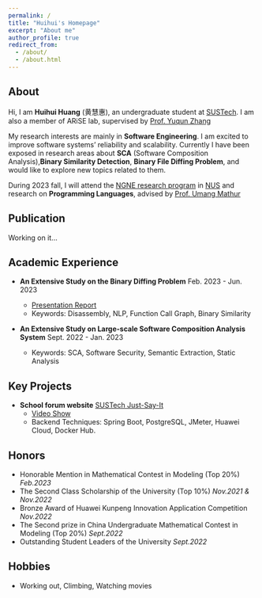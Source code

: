 ```yaml
---
permalink: /
title: "Huihui's Homepage"
excerpt: "About me"
author_profile: true
redirect_from: 
  - /about/
  - /about.html
---
```



## About

Hi, I am **Huihui Huang** (黄慧惠), an undergraduate student at [SUSTech](https://www.sustech.edu.cn/en/). I am also a member of ARiSE lab, supervised by [Prof. Yuqun Zhang](https://zhangyuqun.github.io/index.html)

My research interests are mainly in **Software Engineering**. I am excited to improve software systems’ reliability and scalability. Currently I have been exposed in research areas about **SCA** (Software Composition Analysis),**Binary Similarity Detection**, **Binary File Diffing Problem**, and would like to explore new topics related to them.

During 2023 fall, I will attend the [NGNE research program](https://www.nus.edu.sg/registrar/prospective-students/non-graduating/research) in [NUS](https://www.nus.edu.sg/) and research on **Programming Languages**, advised by [Prof. Umang Mathur](https://www.comp.nus.edu.sg/~umathur/)
## Publication

Working on it...

## Academic Experience
- **An Extensive Study on the Binary Diffing Problem** Feb. 2023 - Jun. 2023
  - [Presentation Report](https://huihuihuang.top/files/binary_diffing_report.pdf)
  - Keywords: Disassembly, NLP, Function Call Graph, Binary Similarity 

- **An Extensive Study on Large-scale Software Composition Analysis System** Sept. 2022 - Jan. 2023
  - Keywords: SCA, Software Security, Semantic Extraction, Static Analysis

## Key Projects

- **School forum website** [SUSTech Just-Say-It](https://sus-tech-say-it-frontend-pehx.vercel.app/)
  - [Video Show](https://www.bilibili.com/video/BV1ts4y1k74Y/)
  - Backend Techniques: Spring Boot, PostgreSQL, JMeter, Huawei Cloud, Docker Hub.

## Honors

- Honorable Mention in Mathematical Contest in Modeling (Top 20%) *Feb.2023*
- The Second Class Scholarship of the University (Top 10%) *Nov.2021 & Nov.2022*
- Bronze Award of Huawei Kunpeng Innovation Application Competition *Nov.2022*
- The Second prize in China Undergraduate Mathematical Contest in Modeling (Top 20%) *Sept.2022*
- Outstanding Student Leaders of the University *Sept.2022*


## Hobbies

- Working out, Climbing, Watching movies



